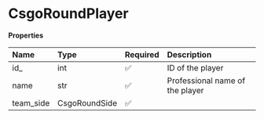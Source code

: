 # CsgoRoundPlayer

**Properties**

| Name      | Type          | Required | Description                     |
| :-------- | :------------ | :------- | :------------------------------ |
| id\_      | int           | ✅       | ID of the player                |
| name      | str           | ✅       | Professional name of the player |
| team_side | CsgoRoundSide | ✅       |                                 |

